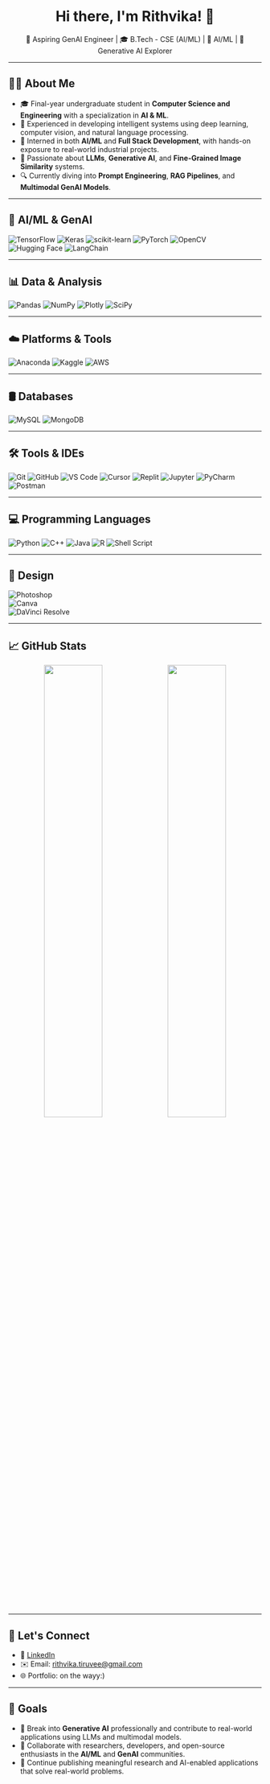 <h1 align="center">Hi there, I'm Rithvika! 👋</h1>

<p align="center">
  🚀 Aspiring GenAI Engineer | 🎓 B.Tech - CSE (AI/ML) | 🤖 AI/ML | 🧠 Generative AI Explorer  
</p>

---

## 👩‍💻 About Me

- 🎓 Final-year undergraduate student in **Computer Science and Engineering** with a specialization in **AI & ML**.
- 🤖 Experienced in developing intelligent systems using deep learning, computer vision, and natural language processing.
- 💼 Interned in both **AI/ML** and **Full Stack Development**, with hands-on exposure to real-world industrial projects.
- 🧠 Passionate about **LLMs**, **Generative AI**, and **Fine-Grained Image Similarity** systems.
- 🔍 Currently diving into **Prompt Engineering**, **RAG Pipelines**, and **Multimodal GenAI Models**.

---

## 🧠 AI/ML & GenAI  
![TensorFlow](https://img.shields.io/badge/-TensorFlow-FF6F00?style=flat&logo=tensorflow&logoColor=white)
![Keras](https://img.shields.io/badge/-Keras-D00000?style=flat&logo=keras&logoColor=white)
![scikit-learn](https://img.shields.io/badge/-Scikit--Learn-F7931E?style=flat&logo=scikit-learn&logoColor=white)
![PyTorch](https://img.shields.io/badge/-PyTorch-EE4C2C?style=flat&logo=pytorch&logoColor=white)
![OpenCV](https://img.shields.io/badge/-OpenCV-5C3EE8?style=flat&logo=opencv&logoColor=white)
![Hugging Face](https://img.shields.io/badge/-HuggingFace-FFD21F?style=flat&logo=huggingface&logoColor=black)
![LangChain](https://img.shields.io/badge/-LangChain-000000?style=flat&logo=OpenAI&logoColor=white)

---

## 📊 Data & Analysis  
![Pandas](https://img.shields.io/badge/-Pandas-150458?style=flat&logo=pandas&logoColor=white)
![NumPy](https://img.shields.io/badge/-NumPy-013243?style=flat&logo=numpy&logoColor=white)
![Plotly](https://img.shields.io/badge/-Plotly-3F4F75?style=flat&logo=plotly&logoColor=white)
![SciPy](https://img.shields.io/badge/-SciPy-8CAAE6?style=flat&logo=scipy&logoColor=white)

---

## ☁️ Platforms & Tools  
![Anaconda](https://img.shields.io/badge/-Anaconda-44A833?style=flat&logo=anaconda&logoColor=white)
![Kaggle](https://img.shields.io/badge/-Kaggle-20BEFF?style=flat&logo=kaggle&logoColor=white)
![AWS](https://img.shields.io/badge/-AWS-232F3E?style=flat&logo=amazon-aws&logoColor=white)

---

## 🛢 Databases  
![MySQL](https://img.shields.io/badge/-MySQL-4479A1?style=flat&logo=mysql&logoColor=white)
![MongoDB](https://img.shields.io/badge/-MongoDB-47A248?style=flat&logo=mongodb&logoColor=white)

---

## 🛠️ Tools & IDEs  
![Git](https://img.shields.io/badge/-Git-F05032?style=flat&logo=git&logoColor=white)
![GitHub](https://img.shields.io/badge/-GitHub-181717?style=flat&logo=github&logoColor=white)
![VS Code](https://img.shields.io/badge/-VS%20Code-007ACC?style=flat&logo=visual-studio-code&logoColor=white)
![Cursor](https://img.shields.io/badge/-Cursor-000000?style=flat&logo=Cursor&logoColor=white)
![Replit](https://img.shields.io/badge/-Replit-667881?style=flat&logo=replit&logoColor=white)
![Jupyter](https://img.shields.io/badge/-Jupyter-F37626?style=flat&logo=jupyter&logoColor=white)
![PyCharm](https://img.shields.io/badge/-PyCharm-000000?style=flat&logo=pycharm&logoColor=white)
![Postman](https://img.shields.io/badge/-Postman-FF6C37?style=flat&logo=postman&logoColor=white)

---

## 💻 Programming Languages  
![Python](https://img.shields.io/badge/-Python-3776AB?style=flat&logo=python&logoColor=white)
![C++](https://img.shields.io/badge/-C++-00599C?style=flat&logo=c%2B%2B&logoColor=white)
![Java](https://img.shields.io/badge/-Java-007396?style=flat&logo=java&logoColor=white)
![R](https://img.shields.io/badge/-R-276DC3?style=flat&logo=r&logoColor=white)
![Shell Script](https://img.shields.io/badge/-Shell-4EAA25?style=flat&logo=gnu-bash&logoColor=white)

---

## 🎨 Design  
![Photoshop](https://img.shields.io/badge/-Photoshop-31A8FF?style=flat&logo=adobe-photoshop&logoColor=white)  
![Canva](https://img.shields.io/badge/-Canva-00C4CC?style=flat&logo=canva&logoColor=white)  
![DaVinci Resolve](https://img.shields.io/badge/-DaVinci%20Resolve-FF6900?style=flat&logo=DaVinci%20Resolve&logoColor=white)

---

## 📈 GitHub Stats

<p align="center">
  <img src="https://github-readme-stats.vercel.app/api?username=rithvika7495&show_icons=true&theme=tokyonight" width="48%"/>
  <img src="https://github-readme-stats.vercel.app/api/top-langs/?username=rithvika7495&layout=compact&theme=tokyonight" width="48%"/>
</p>

---

## 🤝 Let's Connect

- 💼 [LinkedIn](https://www.linkedin.com/in/rithvika7495/)
- ✉️ Email: rithvika.tiruvee@gmail.com  
- 🌐 Portfolio: on the wayy:)

---

## 🎯 Goals

- 🚀 Break into **Generative AI** professionally and contribute to real-world applications using LLMs and multimodal models.
- 🤝 Collaborate with researchers, developers, and open-source enthusiasts in the **AI/ML** and **GenAI** communities.
- 🧠 Continue publishing meaningful research and AI-enabled applications that solve real-world problems.
